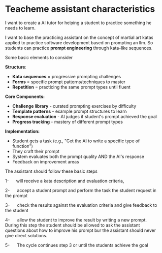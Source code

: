 # Teacheme assistant characteristics #

I want to create a AI tutor for helping a student to practice something he needs to learn.

I want to base the practicing assistant on the concept of martial art katas applied to practice software development based on prompting an llm. So students can practice **prompt engineering** through kata-like sequences.

Some basic elements to consider

**Structure:**

*   **Kata sequences** = progressive prompting challenges
*   **Forms** = specific prompt patterns/techniques to master
*   **Repetition** = practicing the same prompt types until fluent

**Core Components:**

*   **Challenge library** - curated prompting exercises by difficulty
*   **Template patterns** - example prompt structures to learn
*   **Response evaluation** - AI judges if student's prompt achieved the goal
*   **Progress tracking** - mastery of different prompt types

**Implementation:**

*   Student gets a task (e.g., "Get the AI to write a specific type of function")
*   They craft their prompt
*   System evaluates both the prompt quality AND the AI's response
*   Feedback on improvement areas

The assistant should follow these basic steps

1-      will receive a kata description and evaluation criteria,

2-      accept a student prompt and perform the task the student request in the prompt

3-      check the results against the evaluation criteria and give feedback to the student

4-      allow the student to improve the result by writing a new prompt. During this step the student should be allowed to ask the assistant questions about how to improve his prompt bur the assistant should never give direct solutions.

5-      The cycle continues step 3 or until the students achieve the goal